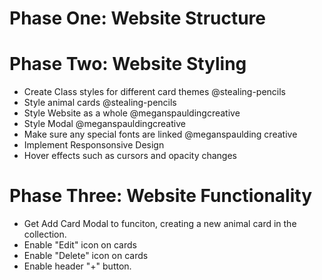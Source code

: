 # Phase One: Website Structure


# Phase Two: Website Styling
* Create Class styles for different card themes @stealing-pencils
* Style animal cards @stealing-pencils
* Style Website as a whole @meganspauldingcreative
* Style Modal @meganspauldingcreative
* Make sure any special fonts are linked @meganspaulding creative
* Implement Responsonsive Design 
* Hover effects such as cursors and opacity changes 

# Phase Three: Website Functionality
* Get Add Card Modal to funciton, creating a new animal card in the collection.
* Enable "Edit" icon on cards
* Enable "Delete" icon on cards
* Enable header "+" button.
